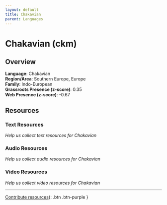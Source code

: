 ```yaml
---
layout: default
title: Chakavian
parent: Languages
---
```


# Chakavian (ckm)

## Overview

**Language**: Chakavian  
**Region/Area**: Southern Europe, Europe  
**Family**: Indo-European  
**Grassroots Presence (z-score)**: 0.35  
**Web Presence (z-score)**: -0.67  

## Resources

### Text Resources
*Help us collect text resources for Chakavian*

### Audio Resources
*Help us collect audio resources for Chakavian*

### Video Resources
*Help us collect video resources for Chakavian*

---

[Contribute resources](https://forms.office.com/e/1SfLJx3u1r){: .btn .btn-purple }

